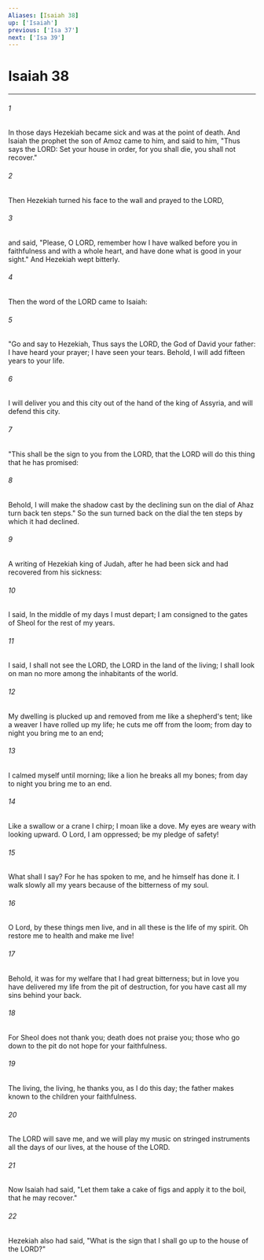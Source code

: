 ```yaml
---
Aliases: [Isaiah 38]
up: ['Isaiah']
previous: ['Isa 37']
next: ['Isa 39']
---
```

# Isaiah 38
***



###### 1 
In those days Hezekiah became sick and was at the point of death. And Isaiah the prophet the son of Amoz came to him, and said to him, "Thus says the LORD: Set your house in order, for you shall die, you shall not recover." 

###### 2 
Then Hezekiah turned his face to the wall and prayed to the LORD, 

###### 3 
and said, "Please, O LORD, remember how I have walked before you in faithfulness and with a whole heart, and have done what is good in your sight." And Hezekiah wept bitterly. 

###### 4 
Then the word of the LORD came to Isaiah: 

###### 5 
"Go and say to Hezekiah, Thus says the LORD, the God of David your father: I have heard your prayer; I have seen your tears. Behold, I will add fifteen years to your life. 

###### 6 
I will deliver you and this city out of the hand of the king of Assyria, and will defend this city. 

###### 7 
"This shall be the sign to you from the LORD, that the LORD will do this thing that he has promised: 

###### 8 
Behold, I will make the shadow cast by the declining sun on the dial of Ahaz turn back ten steps." So the sun turned back on the dial the ten steps by which it had declined. 

###### 9 
A writing of Hezekiah king of Judah, after he had been sick and had recovered from his sickness: 

###### 10 
I said, In the middle of my days I must depart; I am consigned to the gates of Sheol for the rest of my years. 

###### 11 
I said, I shall not see the LORD, the LORD in the land of the living; I shall look on man no more among the inhabitants of the world. 

###### 12 
My dwelling is plucked up and removed from me like a shepherd's tent; like a weaver I have rolled up my life; he cuts me off from the loom; from day to night you bring me to an end; 

###### 13 
I calmed myself until morning; like a lion he breaks all my bones; from day to night you bring me to an end. 

###### 14 
Like a swallow or a crane I chirp; I moan like a dove. My eyes are weary with looking upward. O Lord, I am oppressed; be my pledge of safety! 

###### 15 
What shall I say? For he has spoken to me, and he himself has done it. I walk slowly all my years because of the bitterness of my soul. 

###### 16 
O Lord, by these things men live, and in all these is the life of my spirit. Oh restore me to health and make me live! 

###### 17 
Behold, it was for my welfare that I had great bitterness; but in love you have delivered my life from the pit of destruction, for you have cast all my sins behind your back. 

###### 18 
For Sheol does not thank you; death does not praise you; those who go down to the pit do not hope for your faithfulness. 

###### 19 
The living, the living, he thanks you, as I do this day; the father makes known to the children your faithfulness. 

###### 20 
The LORD will save me, and we will play my music on stringed instruments all the days of our lives, at the house of the LORD. 

###### 21 
Now Isaiah had said, "Let them take a cake of figs and apply it to the boil, that he may recover." 

###### 22 
Hezekiah also had said, "What is the sign that I shall go up to the house of the LORD?"
